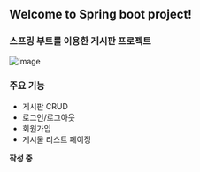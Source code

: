 ## Welcome to Spring boot project!

### 스프링 부트를 이용한 게시판 프로젝트
![image](https://melonicedlatte.com/assets/images/2021_3Q/spring_boot_logo.png)

### 주요 기능
- 게시판 CRUD
- 로그인/로그아웃
- 회원가입
- 게시물 리스트 페이징

**작성 중**
<!--
You can use the [editor on GitHub](https://github.com/blue-oasis/Spring_boot/edit/main/README.md) to maintain and preview the content for your website in Markdown files.

Whenever you commit to this repository, GitHub Pages will run [Jekyll](https://jekyllrb.com/) to rebuild the pages in your site, from the content in your Markdown files.

### Markdown

Markdown is a lightweight and easy-to-use syntax for styling your writing. It includes conventions for

```markdown
Syntax highlighted code block

# Header 1
## Header 2
### Header 3

- Bulleted
- List

1. Numbered
2. List

**Bold** and _Italic_ and `Code` text

[Link](url) and ![Image](src)
```

For more details see [Basic writing and formatting syntax](https://docs.github.com/en/github/writing-on-github/getting-started-with-writing-and-formatting-on-github/basic-writing-and-formatting-syntax).

### Jekyll Themes

Your Pages site will use the layout and styles from the Jekyll theme you have selected in your [repository settings](https://github.com/blue-oasis/Spring_boot/settings/pages). The name of this theme is saved in the Jekyll `_config.yml` configuration file.

### Support or Contact

Having trouble with Pages? Check out our [documentation](https://docs.github.com/categories/github-pages-basics/) or [contact support](https://support.github.com/contact) and we’ll help you sort it out.

- bulleted
- list
- list2
-->
